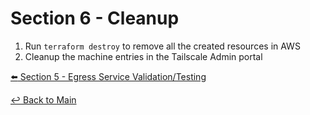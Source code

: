# Section 6 - Cleanup

1. Run ```terraform destroy``` to remove all the created resources in AWS
2. Cleanup the machine entries in the Tailscale Admin portal

[:arrow_left: Section 5 - Egress Service Validation/Testing](section-5-eg-svc-validation.md)

[:leftwards_arrow_with_hook: Back to Main](../README.md)
